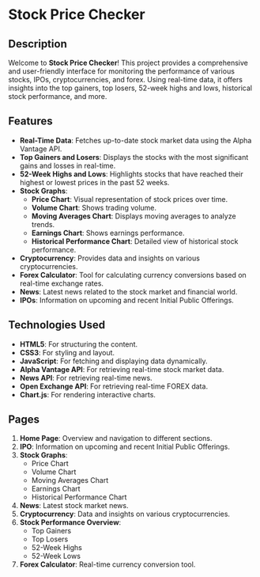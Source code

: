 # Stock Price Checker

## Description

Welcome to **Stock Price Checker**! This project provides a comprehensive and user-friendly interface for monitoring the performance of various stocks, IPOs, cryptocurrencies, and forex. Using real-time data, it offers insights into the top gainers, top losers, 52-week highs and lows, historical stock performance, and more.

## Features

- **Real-Time Data**: Fetches up-to-date stock market data using the Alpha Vantage API.
- **Top Gainers and Losers**: Displays the stocks with the most significant gains and losses in real-time.
- **52-Week Highs and Lows**: Highlights stocks that have reached their highest or lowest prices in the past 52 weeks.
- **Stock Graphs**: 
  - **Price Chart**: Visual representation of stock prices over time.
  - **Volume Chart**: Shows trading volume.
  - **Moving Averages Chart**: Displays moving averages to analyze trends.
  - **Earnings Chart**: Shows earnings performance.
  - **Historical Performance Chart**: Detailed view of historical stock performance.
- **Cryptocurrency**: Provides data and insights on various cryptocurrencies.
- **Forex Calculator**: Tool for calculating currency conversions based on real-time exchange rates.
- **News**: Latest news related to the stock market and financial world.
- **IPOs**: Information on upcoming and recent Initial Public Offerings.

## Technologies Used

- **HTML5**: For structuring the content.
- **CSS3**: For styling and layout.
- **JavaScript**: For fetching and displaying data dynamically.
- **Alpha Vantage API**: For retrieving real-time stock market data.
- **News API**: For retrieving real-time news.
- **Open Exchange API**: For retrieving real-time FOREX data.
- **Chart.js**: For rendering interactive charts.

## Pages

1. **Home Page**: Overview and navigation to different sections.
2. **IPO**: Information on upcoming and recent Initial Public Offerings.
3. **Stock Graphs**: 
   - Price Chart
   - Volume Chart
   - Moving Averages Chart
   - Earnings Chart
   - Historical Performance Chart
4. **News**: Latest stock market news.
5. **Cryptocurrency**: Data and insights on various cryptocurrencies.
6. **Stock Performance Overview**: 
   - Top Gainers
   - Top Losers
   - 52-Week Highs
   - 52-Week Lows
7. **Forex Calculator**: Real-time currency conversion tool.
